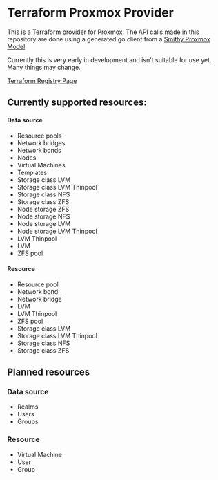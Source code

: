 # Terraform Proxmox Provider


This is a Terraform provider for Proxmox. The API calls made in this repository are done using a generated go client from a [Smithy Proxmox Model](https://github.com/awlsring/ProxmoxModel)

Currently this is very early in development and isn't suitable for use yet. Many things may change.

[Terraform Registry Page](https://registry.terraform.io/providers/awlsring/proxmox/latest)

## Currently supported resources:

#### Data source

* Resource pools
* Network bridges
* Network bonds
* Nodes
* Virtual Machines
* Templates
* Storage class LVM
* Storage class LVM Thinpool
* Storage class NFS
* Storage class ZFS
* Node storage ZFS
* Node storage NFS
* Node storage LVM
* Node storage LVM Thinpool
* LVM Thinpool
* LVM
* ZFS pool

#### Resource

* Resource pool
* Network bond
* Network bridge
* LVM
* LVM Thinpool
* ZFS pool
* Storage class LVM
* Storage class LVM Thinpool
* Storage class NFS
* Storage class ZFS

## Planned resources

### Data source

* Realms
* Users
* Groups

### Resource

* Virtual Machine
* User
* Group